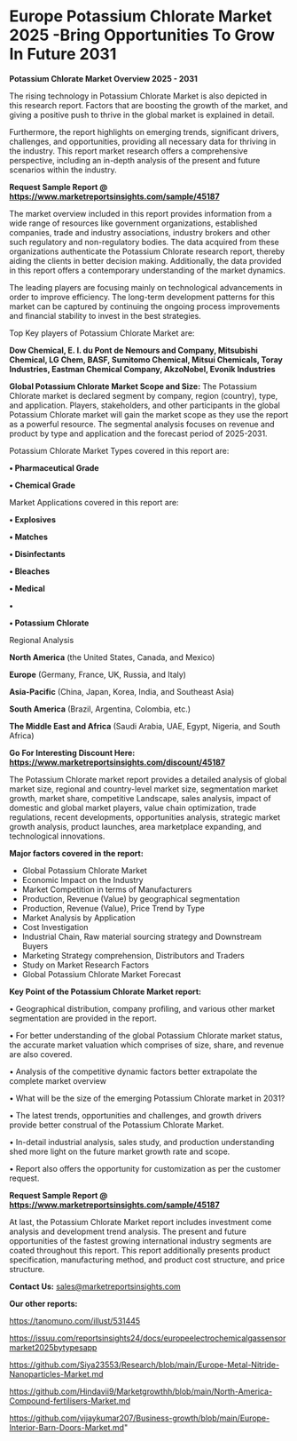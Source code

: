 # Europe Potassium Chlorate Market 2025 -Bring Opportunities To Grow In Future 2031

<Strong> Potassium Chlorate Market Overview 2025 - 2031</strong>

The rising technology in Potassium Chlorate Market is also depicted in this research report. Factors that are boosting the growth of the market, and giving a positive push to thrive in the global market is explained in detail.

Furthermore, the report highlights on emerging trends, significant drivers, challenges, and opportunities, providing all necessary data for thriving in the industry. This report market research offers a comprehensive perspective, including an in-depth analysis of the present and future scenarios within the industry.

<strong>Request Sample Report @ <a href=https://www.marketreportsinsights.com/sample/45187>https://www.marketreportsinsights.com/sample/45187</a></strong>

The market overview included in this report provides information from a wide range of resources like government organizations, established companies, trade and industry associations, industry brokers and other such regulatory and non-regulatory bodies. The data acquired from these organizations authenticate the Potassium Chlorate research report, thereby aiding the clients in better decision making. Additionally, the data provided in this report offers a contemporary understanding of the market dynamics.

The leading players are focusing mainly on technological advancements in order to improve efficiency. The long-term development patterns for this market can be captured by continuing the ongoing process improvements and financial stability to invest in the best strategies.

Top Key players of Potassium Chlorate Market are:

<strong>Dow Chemical, E. I. du Pont de Nemours and Company, Mitsubishi Chemical, LG Chem, BASF, Sumitomo Chemical, Mitsui Chemicals, Toray Industries, Eastman Chemical Company, AkzoNobel, Evonik Industries</strong>

<strong><b>Global Potassium Chlorate Market Scope and Size:</b></strong>
The Potassium Chlorate market is declared segment by company, region (country), type, and application. Players, stakeholders, and other participants in the global Potassium Chlorate market will gain the market scope as they use the report as a powerful resource. The segmental analysis focuses on revenue and product by type and application and the forecast period of 2025-2031.

Potassium Chlorate Market Types covered in this report are:

<strong>•  Pharmaceutical Grade

•  Chemical Grade</strong>

Market Applications covered in this report are:

<strong>•  Explosives

•  Matches

•  Disinfectants

•  Bleaches

•  Medical

•  

•  Potassium Chlorate</strong> 

Regional Analysis

<strong>North America</strong> (the United States, Canada, and Mexico)

<strong>Europe</strong> (Germany, France, UK, Russia, and Italy)

<strong>Asia-Pacific</strong> (China, Japan, Korea, India, and Southeast Asia)

<strong>South America</strong> (Brazil, Argentina, Colombia, etc.)

<strong>The Middle East and Africa</strong> (Saudi Arabia, UAE, Egypt, Nigeria, and South Africa)

<strong>Go For Interesting Discount Here: <a href=https://www.marketreportsinsights.com/discount/45187>https://www.marketreportsinsights.com/discount/45187</a></strong>

The Potassium Chlorate market report provides a detailed analysis of global market size, regional and country-level market size, segmentation market growth, market share, competitive Landscape, sales analysis, impact of domestic and global market players, value chain optimization, trade regulations, recent developments, opportunities analysis, strategic market growth analysis, product launches, area marketplace expanding, and technological innovations.

<strong><b>Major factors covered in the report:</b></strong>
<ul>
  <li>Global Potassium Chlorate Market </li>
  <li>Economic Impact on the Industry</li>
  <li>Market Competition in terms of Manufacturers</li>
  <li>Production, Revenue (Value) by geographical segmentation</li>
  <li>Production, Revenue (Value), Price Trend by Type</li>
  <li>Market Analysis by Application</li>
  <li>Cost Investigation</li>
  <li>Industrial Chain, Raw material sourcing strategy and Downstream Buyers</li>
  <li>Marketing Strategy comprehension, Distributors and Traders</li>
  <li>Study on Market Research Factors</li>
  <li>Global Potassium Chlorate Market Forecast</li>
</ul>

<strong><b>Key Point of the Potassium Chlorate Market report:</b></strong>

• Geographical distribution, company profiling, and various other market segmentation are provided in the report.

• For better understanding of the global Potassium Chlorate market status, the accurate market valuation which comprises of size, share, and revenue are also covered.

• Analysis of the competitive dynamic factors better extrapolate the complete market overview

• What will be the size of the emerging Potassium Chlorate market in 2031?

• The latest trends, opportunities and challenges, and growth drivers provide better construal of the Potassium Chlorate Market.

• In-detail industrial analysis, sales study, and production understanding shed more light on the future market growth rate and scope.

• Report also offers the opportunity for customization as per the customer request.

<strong>Request Sample Report @ <a href=https://www.marketreportsinsights.com/sample/45187>https://www.marketreportsinsights.com/sample/45187</a></strong>

At last, the Potassium Chlorate Market report includes investment come analysis and development trend analysis. The present and future opportunities of the fastest growing international industry segments are coated throughout this report. This report additionally presents product specification, manufacturing method, and product cost structure, and price structure.

<strong>Contact Us:</strong>
sales@marketreportsinsights.com

<strong>Our other reports:</strong>

<a href=https://tanomuno.com/illust/531445>https://tanomuno.com/illust/531445</a>

<a href=https://issuu.com/reportsinsights24/docs/europeelectrochemicalgassensormarket2025bytypesapp>https://issuu.com/reportsinsights24/docs/europeelectrochemicalgassensormarket2025bytypesapp</a>

<a href=https://github.com/Siya23553/Research/blob/main/Europe-Metal-Nitride-Nanoparticles-Market.md>https://github.com/Siya23553/Research/blob/main/Europe-Metal-Nitride-Nanoparticles-Market.md</a>

<a href=https://github.com/Hindavii9/Marketgrowthh/blob/main/North-America-Compound-fertilisers-Market.md>https://github.com/Hindavii9/Marketgrowthh/blob/main/North-America-Compound-fertilisers-Market.md</a>

<a href=https://github.com/vijaykumar207/Business-growth/blob/main/Europe-Interior-Barn-Doors-Market.md>https://github.com/vijaykumar207/Business-growth/blob/main/Europe-Interior-Barn-Doors-Market.md</a>"
